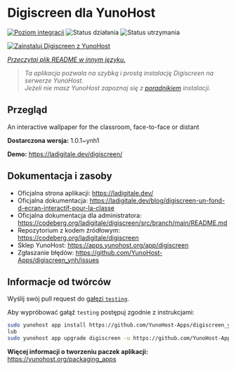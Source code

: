 <!--
To README zostało automatycznie wygenerowane przez <https://github.com/YunoHost/apps/tree/master/tools/readme_generator>
Nie powinno być ono edytowane ręcznie.
-->

# Digiscreen dla YunoHost

[![Poziom integracji](https://apps.yunohost.org/badge/integration/digiscreen)](https://ci-apps.yunohost.org/ci/apps/digiscreen/)
![Status działania](https://apps.yunohost.org/badge/state/digiscreen)
![Status utrzymania](https://apps.yunohost.org/badge/maintained/digiscreen)

[![Zainstaluj Digiscreen z YunoHost](https://install-app.yunohost.org/install-with-yunohost.svg)](https://install-app.yunohost.org/?app=digiscreen)

*[Przeczytaj plik README w innym języku.](./ALL_README.md)*

> *Ta aplikacja pozwala na szybką i prostą instalację Digiscreen na serwerze YunoHost.*  
> *Jeżeli nie masz YunoHost zapoznaj się z [poradnikiem](https://yunohost.org/install) instalacji.*

## Przegląd

An interactive wallpaper for the classroom, face-to-face or distant


**Dostarczona wersja:** 1.0.1~ynh1

**Demo:** <https://ladigitale.dev/digiscreen/>
## Dokumentacja i zasoby

- Oficjalna strona aplikacji: <https://ladigitale.dev/>
- Oficjalna dokumentacja: <https://ladigitale.dev/blog/digiscreen-un-fond-d-ecran-interactif-pour-la-classe>
- Oficjalna dokumentacja dla administratora: <https://codeberg.org/ladigitale/digiscreen/src/branch/main/README.md>
- Repozytorium z kodem źródłowym: <https://codeberg.org/ladigitale/digiscreen>
- Sklep YunoHost: <https://apps.yunohost.org/app/digiscreen>
- Zgłaszanie błędów: <https://github.com/YunoHost-Apps/digiscreen_ynh/issues>

## Informacje od twórców

Wyślij swój pull request do [gałęzi `testing`](https://github.com/YunoHost-Apps/digiscreen_ynh/tree/testing).

Aby wypróbować gałąź `testing` postępuj zgodnie z instrukcjami:

```bash
sudo yunohost app install https://github.com/YunoHost-Apps/digiscreen_ynh/tree/testing --debug
lub
sudo yunohost app upgrade digiscreen -u https://github.com/YunoHost-Apps/digiscreen_ynh/tree/testing --debug
```

**Więcej informacji o tworzeniu paczek aplikacji:** <https://yunohost.org/packaging_apps>
